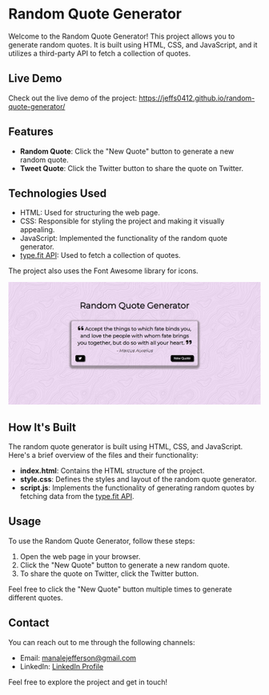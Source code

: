 # Random Quote Generator

Welcome to the Random Quote Generator! This project allows you to generate random quotes. It is built using HTML, CSS, and JavaScript, and it utilizes a third-party API to fetch a collection of quotes.

## Live Demo

Check out the live demo of the project: https://jeffs0412.github.io/random-quote-generator/

## Features

- **Random Quote**: Click the "New Quote" button to generate a new random quote.
- **Tweet Quote**: Click the Twitter button to share the quote on Twitter.

## Technologies Used

- HTML: Used for structuring the web page.
- CSS: Responsible for styling the project and making it visually appealing.
- JavaScript: Implemented the functionality of the random quote generator.
- [type.fit API](https://type.fit/api/quotes): Used to fetch a collection of quotes.

The project also uses the Font Awesome library for icons.

![Random Quote Generator](random-quote.jpg)

## How It's Built

The random quote generator is built using HTML, CSS, and JavaScript. Here's a brief overview of the files and their functionality:

- **index.html**: Contains the HTML structure of the project.
- **style.css**: Defines the styles and layout of the random quote generator.
- **script.js**: Implements the functionality of generating random quotes by fetching data from the [type.fit API](https://type.fit/api/quotes).

## Usage

To use the Random Quote Generator, follow these steps:

1. Open the web page in your browser.
2. Click the "New Quote" button to generate a new random quote.
3. To share the quote on Twitter, click the Twitter button.

Feel free to click the "New Quote" button multiple times to generate different quotes.

## Contact

You can reach out to me through the following channels:
- Email: manalejefferson@gmail.com
- LinkedIn: [LinkedIn Profile](https://www.linkedin.com/in/jefferson-manale/)

Feel free to explore the project and get in touch!
